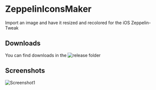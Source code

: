 # ZeppelinIconsMaker
Import an image and have it resized and recolored for the iOS Zeppelin-Tweak



## Downloads

You can find downloads in the ![release folder](https://github.com/wolfposd/ZeppelinIconsMaker/tree/master/releases)


## Screenshots

![Screenshot1](https://raw.githubusercontent.com/wolfposd/ZeppelinIconsMaker/master/screenshot/zepiconmakerscreenshot.png)
